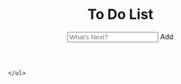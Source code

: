<!DOCTYPE html>
<html>
  <head>
    <meta http-equiv="Content-Type" content="text/html;charset=UTF-8">
    <meta name="viewport" content="width=device-width, initial-scale=1" />
    <link rel="stylesheet" type="text/css" href="css/main.css">
    <script src="https://kit.fontawesome.com/12189e355e.js" crossorigin="anonymous">
    </script>
    <title>ToDo List</title>
    
  </head>
  <body>
    <header>
      <h1>To Do List</h1>
      <input type="text" id="myInput" placeholder="What's Next?" />
      <span class="addBtn" id="add_button">Add</span>
      <i data-id="0"  class="fas fa-meteor" aria-hidden="true"></i>
    </header>
    <ul id="myUL">
      
    </ul>
  </body>
</html>

